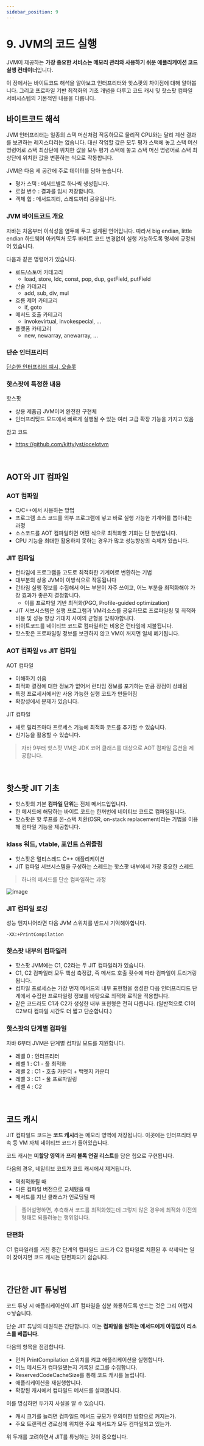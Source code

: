 ```yaml
---
sidebar_position: 9
---
```


# 9. JVM의 코드 실행

JVM이 제공하는 **가장 중요한 서비스는 메모리 관리와 사용하기 쉬운 애플리케이션 코드 실행 컨테이너**입니다.

이 장에서는 바이트코드 해석을 알아보고 인터프리터와 핫스팟의 차이점에 대해 알아봅니다. 그리고 프로파일 기반 최적화의 기초 개념을 다루고 코드 캐시 및 핫스팟 컴파일 서비시스템의 기본적인 내용을 다룹니다.

## 바이트코드 해석

JVM 인터프리터는 일종의 스택 머신처럼 작동하므로 물리적 CPU와는 달리 계산 결과를 보관하는 레지스터리는 없습니다. 대신 작업할 값은 모두 평가 스택에 놓고 스택 머신 명령어로 스택 최상단에 위치한 값을 모두 평가 스택에 놓고 스택 머신 명령어로 스택 최상단에 위치한 값을 변환하는 식으로 작동합니다.

JVM은 다음 세 공간에 주로 데이터를 담아 높습니다.

- 평가 스택 : 메서드별로 하나씩 생성됩니다.
- 로컬 변수 : 결과를 임시 저장합니다.
- 객체 힙 : 메서드끼리, 스레드끼리 공유됩니다.

### JVM 바이트코드 개요

자바는 처음부터 이식성을 염두에 두고 설계된 언어입니다. 따라서 big endian, little endian 하드웨어 아키텍처 모두 바이트 코드 변경없이 실행 가능하도록 명세에 규정되어 있습니다.

다음과 같은 명령어가 있습니다.

- 로드/스토어 카테고리
  - load, store, ldc, const, pop, dup, getField, putField
- 산술 카테고리
  - add, sub, div, mul
- 흐름 제어 카테고리
  - if, goto
- 메서드 호출 카테고리
  - invokevirtual, invokespecial, ...
- 플랫폼 카테고리
  - new, newarray, anewarray, ...

### 단순 인터프리터

[단순한 인터프리터 예시, 오슬롯](https://github.com/kittylyst/ocelotvm)

### 핫스팟에 특정한 내용

핫스팟

- 상용 제품급 JVM이며 완전한 구현체
- 인터프리팆드 모드에서 빠르게 실행될 수 있는 여러 고급 확장 기능을 가지고 있음

참고 코드

- https://github.com/kittylyst/ocelotvm

<br/>

## AOT와 JIT 컴파일

### AOT 컴파일

- C/C++에서 사용하는 방법
- 프로그램 소스 코드를 외부 프로그램에 넣고 바로 실행 가능한 기계어를 뽑아내는 과정
- 소스코드를 AOT 컴파일하면 어떤 식으로 최적화할 기회는 단 한번입니다.
- CPU 기능을 최대한 활용하지 못하는 경우가 많고 성능향상의 숙제가 있습니다.

### JIT 컴파일

- 런타임에 프로그램을 고도로 최적화한 기계어로 변환하는 기법
- 대부분의 상용 JVM이 이방식으로 작동됩니다
- 런타임 실행 정보를 수집해서 어느 부분이 자주 쓰이고, 어느 부분을 최적화해야 가장 효과가 좋은지 결정합니다.
  - 이를 프로파일 기반 최적화(PGO, Profile-guided optimization)
- JIT 서브시스템은 실행 프로그램과 VM리소스를 공유하므로 프로파일링 및 최적화 비용 및 성능 향상 기대치 사이의 균형을 맞춰야합니다.
- 바이트코드를 네이티브 코드로 컴파일하는 비용은 런타임에 지불됩니다.
- 핫스팟은 프로파일링 정보를 보관하지 않고 VM이 꺼지면 일체 폐기됩니다.

### AOT 컴파일 vs JIT 컴파일

AOT 컴파일

- 이해하기 쉬움
- 최적화 결정에 대한 정보가 없어서 런타임 정보를 포기하는 만큼 장점이 상쇄됨
- 특정 프로세서에서만 사용 가능한 실행 코드가 만들어짐
- 확장성에서 문제가 있습니다.

JIT 컴파일

- 새로 릴리즈마다 프로세스 기능에 최적화 코드를 추가할 수 있습니다.
- 신기능을 활용할 수 있습니다.

> 자바 9부터 핫스팟 VM은 JDK 코어 클래스를 대상으로 AOT 컴파일 옵션을 제공합니다.

<br/>

## 핫스팟 JIT 기초

- 핫스팟의 기본 **컴파일 단위**는 전체 메서드입입니다.
- 한 메서드에 해당하는 바이트 코드는 한꺼번에 네이티브 코드로 컴파일됩니다.
- 핫스팟은 핫 루프를 온-스택 치환(OSR, on-stack replacement)라는 기법을 이용해 컴파일 기능을 제공합니다.

### klass 워드, vtable, 포인트 스위즐링

- 핫스팟은 멀티스레드 C++ 애플리케이션
- JIT 컴파일 서브시스템을 구성하는 스레드는 핫스팟 내부에서 가장 중요한 스레드

> 하나의 메서드를 단순 컴파일하는 과정

![image](https://user-images.githubusercontent.com/42582516/124359196-e3187700-dc5e-11eb-9d9c-ba1f4a3c1c5b.png)

### JIT 컴파일 로깅

성능 엔지니어라면 다음 JVM 스위치를 반드시 기억해야합니다.

`-XX:+PrintCompilation`

### 핫스팟 내부의 컴파일러

- 핫스팟 JVM에는 C1, C2라는 두 JIT 컴파일러가 있습니다.
- C1, C2 컴파일러 모두 핵심 측정값, 즉 메서드 호출 횟수에 따라 컴파일이 트리거링됩니다.
- 컴파일 프로세스는 가장 먼저 메서드의 내부 표현형을 생성한 다음 인터프리티드 단계에서 수집한 프로파일링 정보를 바탕으로 최적화 로직을 적용합니다.
- 같은 코드라도 C1과 C2가 생성한 내부 표현형은 전혀 다릅니다. (일반적으로 C1이 C2보다 컴파일 시간도 더 짧고 단순합니다.)

### 핫스팟의 단계별 컴파일

자바 6부터 JVM은 단계별 컴파일 모드를 지원합니다.

- 레벨 0 : 인터프리터
- 레벨 1 : C1 - 풀 최적화
- 레벨 2 : C1 - 호출 카운터 + 백엣지 카운터
- 레벨 3 : C1 - 풀 프로파일링
- 레벨 4 : C2

<br/>

## 코드 캐시

JIT 컴파일드 코드는 **코드 캐시**라는 메모리 영역에 저장됩니다. 이곳에는 인터프리터 부속 등 VM 자체 네이티브 코드가 들어있습니다.

코드 캐시는 **미할당 영역**과 **프리 블록 연결 리스트**를 담은 힙으로 구현됩니다.

다음의 경우, 네잍티브 코드가 코드 캐시에서 제거됩니다.

- 역최적화될 때
- 다른 컴파일 버전으로 교체됐을 때
- 메서드를 지닌 클래스가 언로딩될 때

> 풀어설명하면, 추측해서 코드를 최적화했는데 그렇지 않은 경우에 최적화 이전의 형태로 되돌려놓는 행위입니다.

### 단편화

C1 컴파일러를 거친 중간 단계의 컴파일드 코드가 C2 컴파일로 치환된 후 삭제되는 일이 잦아지면 코드 캐시는 단편화되기 쉽습니다.

<br/>

## 간단한 JIT 튜닝법

코드 튜닝 시 애플리케이션이 JIT 컴파일을 십분 화룡하도록 만드는 것은 그리 어렵지 ㅇ낳습니다.

단순 JIT 튜닝의 대원칙은 간단합니다. 이는 **컴파일을 원하는 메서드에게 아낌없이 리소스를 베풉니다.**

다음의 항목을 점검합니다.

- 먼저 PrintCompilation 스위치를 켜고 애플리케이션을 실행합니다.
- 어느 메서드가 컴파일됐는지 기록된 로그를 수집합니다.
- ReservedCodeCacheSize를 통해 코드 캐시를 늘립니다.
- 애플리케이션을 재실행합니다.
- 확장된 캐시에서 컴파일드 메서드를 살펴봅니다.

이를 명심하면 두가지 사실을 알 수 있습니다.

- 캐시 크기를 늘리면 컴파일드 메서드 규모가 유의미한 방향으로 커지는가.
- 주요 트랜잭션 경로상에 위치한 주요 메서드가 모두 컴파일되고 있는가.

위 두개를 고려하면서 JIT를 튜닝하는 것이 중요합니다.
